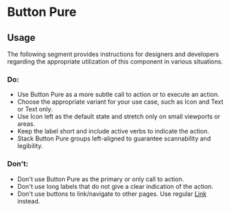 # Button Pure

<TableOfContents></TableOfContents>

## Usage

The following segment provides instructions for designers and developers regarding the appropriate utilization of this
component in various situations.

### Do:

- Use Button Pure as a more subtle call to action or to execute an action.
- Choose the appropriate variant for your use case, such as Icon and Text or Text only.
- Use Icon left as the default state and stretch only on small viewports or areas.
- Keep the label short and include active verbs to indicate the action.
- Stack Button Pure groups left-aligned to guarantee scannability and legibility.

### Don't:

- Don't use Button Pure as the primary or only call to action.
- Don't use long labels that do not give a clear indication of the action.
- Don't use buttons to link/navigate to other pages. Use regular [Link](components/link) instead.
